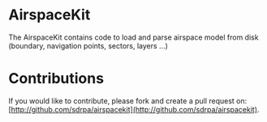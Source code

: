 # AirspaceKit

The AirspaceKit contains code to load and parse airspace model from disk (boundary, navigation points, sectors, layers ...)

# Contributions

If you would like to contribute, please fork and create a pull request on: [http://github.com/sdrpa/airspacekit](http://github.com/sdrpa/airspacekit).
